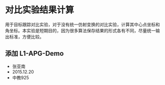 # 对比实验结果计算
用于目标跟踪对比实验，对于没有统一仿射变换的对比实验，计算其中心点坐标和角坐标。本实验是短期目的，因为很多算法保存结果的形式各有不同，尽量统一输出标准，方便比较。

## 添加 L1-APG-Demo
- 张亚南
- 2015.12.20
- 中教925

